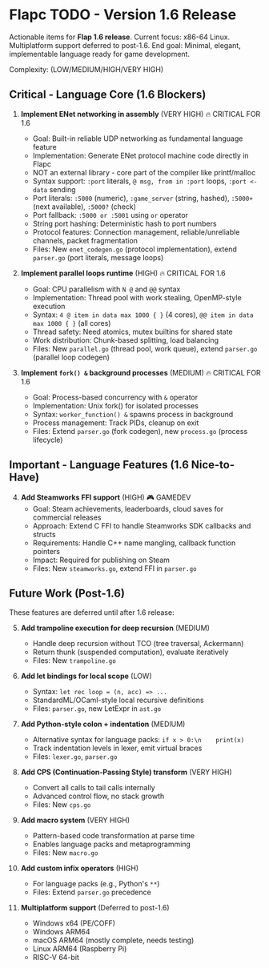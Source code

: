 # Flapc TODO - Version 1.6 Release

Actionable items for **Flap 1.6 release**.
Current focus: x86-64 Linux. Multiplatform support deferred to post-1.6.
End goal: Minimal, elegant, implementable language ready for game development.

Complexity: (LOW/MEDIUM/HIGH/VERY HIGH)

## Critical - Language Core (1.6 Blockers)

1. **Implement ENet networking in assembly** (VERY HIGH) 🔥 CRITICAL FOR 1.6
   - Goal: Built-in reliable UDP networking as fundamental language feature
   - Implementation: Generate ENet protocol machine code directly in Flapc
   - NOT an external library - core part of the compiler like printf/malloc
   - Syntax support: `:port` literals, `@ msg, from in :port` loops, `:port <- data` sending
   - Port literals: `:5000` (numeric), `:game_server` (string, hashed), `:5000+` (next available), `:5000?` (check)
   - Port fallback: `:5000 or :5001` using `or` operator
   - String port hashing: Deterministic hash to port numbers
   - Protocol features: Connection management, reliable/unreliable channels, packet fragmentation
   - Files: New `enet_codegen.go` (protocol implementation), extend `parser.go` (port literals, message loops)

2. **Implement parallel loops runtime** (HIGH) 🔥 CRITICAL FOR 1.6
   - Goal: CPU parallelism with `N @` and `@@` syntax
   - Implementation: Thread pool with work stealing, OpenMP-style execution
   - Syntax: `4 @ item in data max 1000 { }` (4 cores), `@@ item in data max 1000 { }` (all cores)
   - Thread safety: Need atomics, mutex builtins for shared state
   - Work distribution: Chunk-based splitting, load balancing
   - Files: New `parallel.go` (thread pool, work queue), extend `parser.go` (parallel loop codegen)

3. **Implement `fork() &` background processes** (MEDIUM) 🔥 CRITICAL FOR 1.6
   - Goal: Process-based concurrency with `&` operator
   - Implementation: Unix fork() for isolated processes
   - Syntax: `worker_function() &` spawns process in background
   - Process management: Track PIDs, cleanup on exit
   - Files: Extend `parser.go` (fork codegen), new `process.go` (process lifecycle)

## Important - Language Features (1.6 Nice-to-Have)

4. **Add Steamworks FFI support** (HIGH) 🎮 GAMEDEV
   - Goal: Steam achievements, leaderboards, cloud saves for commercial releases
   - Approach: Extend C FFI to handle Steamworks SDK callbacks and structs
   - Requirements: Handle C++ name mangling, callback function pointers
   - Impact: Required for publishing on Steam
   - Files: New `steamworks.go`, extend FFI in `parser.go`

## Future Work (Post-1.6)

These features are deferred until after 1.6 release:

5. **Add trampoline execution for deep recursion** (MEDIUM)
   - Handle deep recursion without TCO (tree traversal, Ackermann)
   - Return thunk (suspended computation), evaluate iteratively
   - Files: New `trampoline.go`

6. **Add let bindings for local scope** (LOW)
   - Syntax: `let rec loop = (n, acc) => ...`
   - StandardML/OCaml-style local recursive definitions
   - Files: `parser.go`, new LetExpr in `ast.go`

7. **Add Python-style colon + indentation** (MEDIUM)
   - Alternative syntax for language packs: `if x > 0:\n    print(x)`
   - Track indentation levels in lexer, emit virtual braces
   - Files: `lexer.go`, `parser.go`

8. **Add CPS (Continuation-Passing Style) transform** (VERY HIGH)
   - Convert all calls to tail calls internally
   - Advanced control flow, no stack growth
   - Files: New `cps.go`

9. **Add macro system** (VERY HIGH)
   - Pattern-based code transformation at parse time
   - Enables language packs and metaprogramming
   - Files: New `macro.go`

10. **Add custom infix operators** (HIGH)
    - For language packs (e.g., Python's `**`)
    - Files: Extend `parser.go` precedence

11. **Multiplatform support** (Deferred to post-1.6)
    - Windows x64 (PE/COFF)
    - Windows ARM64
    - macOS ARM64 (mostly complete, needs testing)
    - Linux ARM64 (Raspberry Pi)
    - RISC-V 64-bit
